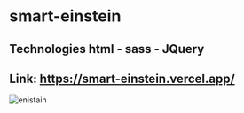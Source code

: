 # smart-einstein
## Technologies html - sass - JQuery
## Link: https://smart-einstein.vercel.app/
![enistain](https://user-images.githubusercontent.com/61599746/176789271-cbf5da30-2957-4abd-bbd0-0ac2353462ff.jpg)

